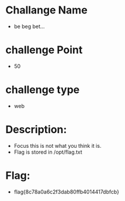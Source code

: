 # Challange Name
-  be beg bet...

# challenge Point
- 50

# challenge type
- web 

# Description: 
- Focus this is not what you think it is.
- Flag is stored in /opt/flag.txt 

# Flag: 
- flag{8c78a0a6c2f3dab80ffb4014417dbfcb}



